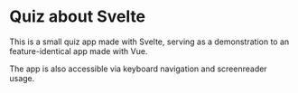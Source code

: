 # Quiz about Svelte

This is a small quiz app made with Svelte, serving as a demonstration to an feature-identical app made with Vue.

The app is also accessible via keyboard navigation and screenreader usage.

